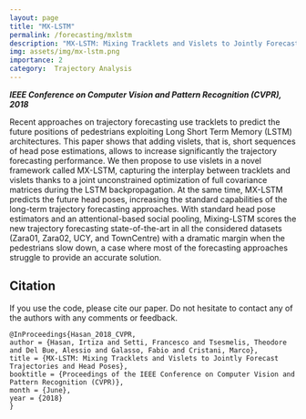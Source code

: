 ```yaml
---
layout: page
title: "MX-LSTM"
permalink: /forecasting/mxlstm
description: "MX-LSTM: Mixing Tracklets and Vislets to Jointly Forecast Trajectories and Head Poses"
img: assets/img/mx-lstm.png
importance: 2
category:  Trajectory Analysis
---
```


***IEEE Conference on Computer Vision and Pattern Recognition (CVPR), 2018***

Recent approaches on trajectory forecasting use tracklets to predict the future positions of pedestrians exploiting Long Short Term Memory (LSTM) architectures. This paper shows that adding vislets, that is, short sequences of head pose estimations, allows to increase significantly the trajectory forecasting performance. We then propose to use vislets in a novel framework called MX-LSTM, capturing the interplay between tracklets and vislets thanks to a joint unconstrained optimization of full covariance matrices during the LSTM backpropagation. At the same time, MX-LSTM predicts the future head poses, increasing the standard capabilities of the long-term trajectory forecasting approaches. With standard head pose estimators and an attentional-based social pooling, Mixing-LSTM scores the new trajectory forecasting state-of-the-art in all the considered datasets (Zara01, Zara02, UCY, and TownCentre) with a dramatic margin when the pedestrians slow down, a case where most of the forecasting approaches struggle to provide an accurate solution.


## Citation
If you use the code, please cite our paper. Do not hesitate to contact any of the authors with any comments or feedback.

```
@InProceedings{Hasan_2018_CVPR,
author = {Hasan, Irtiza and Setti, Francesco and Tsesmelis, Theodore and Del Bue, Alessio and Galasso, Fabio and Cristani, Marco},
title = {MX-LSTM: Mixing Tracklets and Vislets to Jointly Forecast Trajectories and Head Poses},
booktitle = {Proceedings of the IEEE Conference on Computer Vision and Pattern Recognition (CVPR)},
month = {June},
year = {2018}
}
```